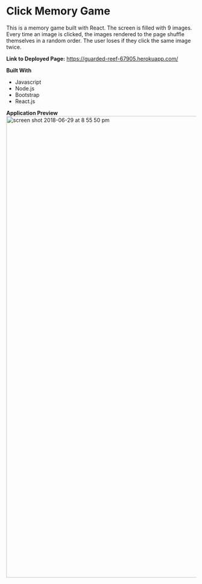 # Click Memory Game

This is a memory game built with React. The screen is filled with 9 images. Every time an image is clicked, the images rendered to the page shuffle themselves in a random order. The user loses if they click the same image twice. 

**Link to Deployed Page:**
https://guarded-reef-67905.herokuapp.com/

**Built With**
- Javascript
- Node.js
- Bootstrap
- React.js

**Application Preview**
<img width="1225" alt="screen shot 2018-06-29 at 8 55 50 pm" src="https://user-images.githubusercontent.com/32691396/42120334-396b43a0-7bdf-11e8-8644-48bf016ddde1.png">


